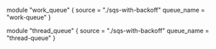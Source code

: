module "work_queue" {
  source = "./sqs-with-backoff"
  queue_name = "work-queue"
}




module "thread_queue" {
    source = "./sqs-with-backoff"
    queue_name = "thread-queue"
}
